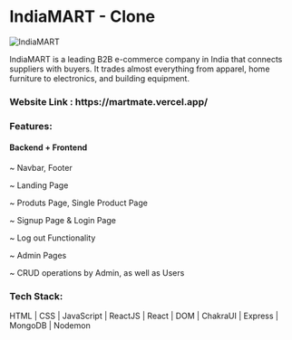 <h1>IndiaMART  - Clone </h1>

![IndiaMART](https://user-images.githubusercontent.com/106386112/229416539-b531af13-9d9f-4412-9ab4-4aa68ebc29d1.png)

IndiaMART is a leading B2B e-commerce company in India that connects suppliers with buyers. It trades almost everything from apparel, home furniture to electronics, and building equipment.

<h3>Website Link : https://martmate.vercel.app/ </h3>

<h3>Features:</h3>

<h4>Backend + Frontend</h5>

~ Navbar, Footer

~ Landing Page

~ Produts Page, Single Product Page

~ Signup Page & Login Page

~ Log out Functionality

~ Admin Pages

~ CRUD operations by Admin, as well as Users

<h3>Tech Stack:</h3> 

HTML | CSS | JavaScript | ReactJS | React | DOM | ChakraUI | Express | MongoDB | Nodemon 
